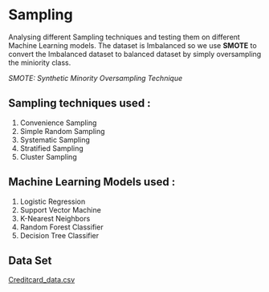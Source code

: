 # Sampling
Analysing different Sampling techniques and testing them on different Machine Learning models. The dataset is Imbalanced so we use **SMOTE** to convert the Imbalanced dataset to balanced dataset by simply oversampling the miniority class.

*SMOTE: Synthetic Minority Oversampling Technique*

## Sampling techniques used :
1. Convenience Sampling
2. Simple Random Sampling
3. Systematic Sampling
4. Stratified Sampling
5. Cluster Sampling

## Machine Learning Models used :
1. Logistic Regression
2. Support Vector Machine
3. K-Nearest Neighbors 
4. Random Forest Classifier 
5. Decision Tree Classifier

## Data Set 
[Creditcard_data.csv](https://github.com/guddu69/Sampling/blob/main/Creditcard_data.csv)
